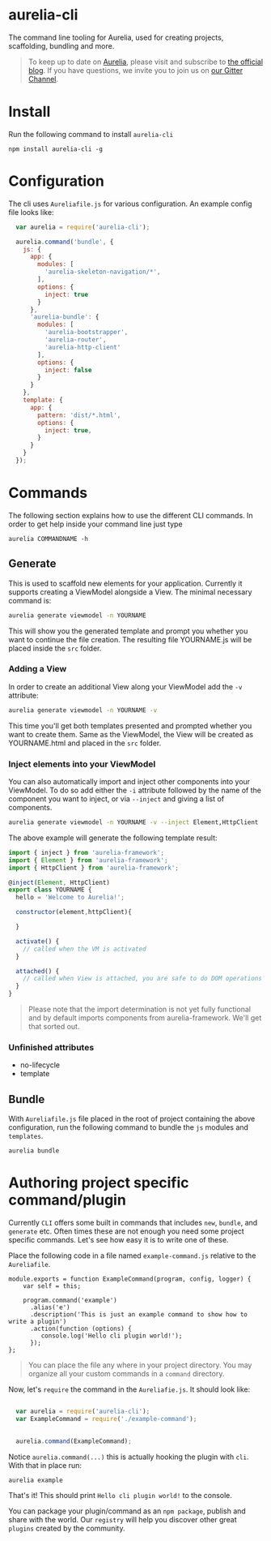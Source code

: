 # aurelia-cli

The command line tooling for Aurelia, used for creating projects, scaffolding, bundling and more.

> To keep up to date on [Aurelia](http://www.aurelia.io/), please visit and subscribe to [the official blog](http://blog.durandal.io/). If you have questions, we invite you to join us on [our Gitter Channel](https://gitter.im/aurelia/discuss).

# Install
Run the following command to install `aurelia-cli` 

```shell
npm install aurelia-cli -g
```
 
# Configuration

The cli uses `Aureliafile.js` for various configuration. An example config file looks like:

```javascript
  var aurelia = require('aurelia-cli');

  aurelia.command('bundle', {
    js: {
      app: {
        modules: [
          'aurelia-skeleton-navigation/*',
        ],
        options: {
          inject: true
        }
      },
      'aurelia-bundle': {
        modules: [
          'aurelia-bootstrapper',
          'aurelia-router',
          'aurelia-http-client'
        ],
        options: {
          inject: false
        }
      }
    },
    template: {
      app: {
        pattern: 'dist/*.html',
        options: {
          inject: true,
        }
      }
    }
  });
```

# Commands

The following section explains how to use the different CLI commands. In order to get help inside your command line just type

```shell
aurelia COMMANDNAME -h
```

## Generate
This is used to scaffold new elements for your application. Currently it supports creating a ViewModel alongside a View.
The minimal necessary command is:

```bash
aurelia generate viewmodel -n YOURNAME
```

This will show you the generated template and prompt you whether you want to continue the file creation. The resulting file YOURNAME.js will
be placed inside the `src` folder.

### Adding a View
In order to create an additional View along your ViewModel add the `-v` attribute:

```bash
aurelia generate viewmodel -n YOURNAME -v
```

This time you'll get both templates presented and prompted whether you want to create them. Same as the ViewModel, the View will
be created as YOURNAME.html and placed in the `src` folder.

### Inject elements into your ViewModel
You can also automatically import and inject other components into your ViewModel.
To do so add either the `-i` attribute followed by the name of the component you want to inject, or via `--inject` and giving a list of components.

```bash
aurelia generate viewmodel -n YOURNAME -v --inject Element,HttpClient
```

The above example will generate the following template result:
```javascript
import { inject } from 'aurelia-framework';
import { Element } from 'aurelia-framework';
import { HttpClient } from 'aurelia-framework';

@inject(Element, HttpClient)
export class YOURNAME {
  hello = 'Welcome to Aurelia!';

  constructor(element,httpClient){

  }

  activate() {
    // called when the VM is activated
  }

  attached() {
    // called when View is attached, you are safe to do DOM operations here
  }
}
```

> Please note that the import determination is not yet fully functional and by default imports components from aurelia-framework. We'll get that sorted out.

### Unfinished attributes

* no-lifecycle
* template

## Bundle

With `Aureliafile.js` file placed in the root of project containing the above configuration, run the following command to bundle the `js` modules and `templates`. 

```shell
aurelia bundle
```

# Authoring project specific command/plugin

Currently `CLI` offers some built in commands that includes  `new`, `bundle`, and `generate` etc. Often times these are not enough you need some project specific commands. Let's see how easy it is to write one of these. 


Place the following code in a file named `example-command.js` relative to the `Aureliafile`. 

```
module.exports = function ExampleCommand(program, config, logger) {
    var self = this;

    program.command('example')
      .alias('e')
      .description('This is just an example command to show how to write a plugin')
      .action(function (options) {
         console.log('Hello cli plugin world!');
      });
};
```
> You can place the file any where in your project directory. You may organize all your custom commands in a `command` directory.

Now, let's `require` the command in the `Aureliafie.js`. It should look like:

```javascript

  var aurelia = require('aurelia-cli');
  var ExampleCommand = require('./example-command');

  
  aurelia.command(ExampleCommand);

```

Notice `aurelia.command(...)` this is actually hooking the plugin with `cli`. With that in place run:

```shell
aurelia example
```

That's it! This should print `Hello cli plugin world!` to the console.

You can package your plugin/command as an `npm package`,  publish  and share with the world. Our `registry`  will help you discover other great `plugins` created by the community. 
